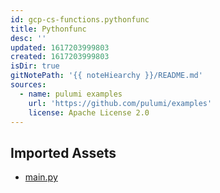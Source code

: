 ```yaml
---
id: gcp-cs-functions.pythonfunc
title: Pythonfunc
desc: ''
updated: 1617203999803
created: 1617203999803
isDir: true
gitNotePath: '{{ noteHiearchy }}/README.md'
sources:
  - name: pulumi examples
    url: 'https://github.com/pulumi/examples'
    license: Apache License 2.0
---
```

## Imported Assets

- [main.py](/assets/main.py)

